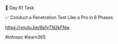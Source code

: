🎯 Day 61 Task


✅ Conduct a Penetration Test Like a Pro in 6 Phases


https://youtu.be/8a1yTN2kFNw


#infosec #learn365
